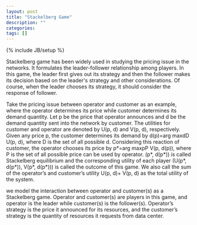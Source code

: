 ```yaml
---
layout: post
title: "Stackelberg Game"
description: ""
categories: 
tags: []
---
```

{% include JB/setup %}

Stackelberg game has been widely used in studying the pricing issue in the networks. It formulates the leader-follower relationship among players. In this game, the leader first gives out its strategy and then the follower makes its decision based on the leader's strategy and other considerations. Of course, when the leader chooses its strategy, it should consider the response of follower.

Take the pricing issue between operator and customer as an example, where the operator determines its price while customer determines its demand quantity. Let p be the price that operator announces and d be the demand quantity sent into the network by customer. The utilities for customer and operator are denoted by U(p, d) and V(p, d), respectively. Given any price p, the customer determines its demand by d(p)=arg maxd D U(p, d), where D is the set of all possible d. Considering this reaction of customer, the operator chooses its price by p*=arg maxp P V(p, d(p)), where P is the set of all possible price can be used by operator. (p*, d(p*)) is called Stackelberg equilibrium and the corresponding utility of each player (U(p*, d(p*)), V(p*, d(p*))) is called the outcome of this game. We also call the sum of the operator’s and customer’s utility U(p, d)+ V(p, d) as the total utility of the system.

we model the interaction between operator and customer(s) as a Stackelberg game. Operator and customer(s) are players in this game, and operator is the leader while customer(s) is the follower(s). Operator’s strategy is the price it announced for its resources, and the customer’s strategy is the quantity of resources it requests from data center.